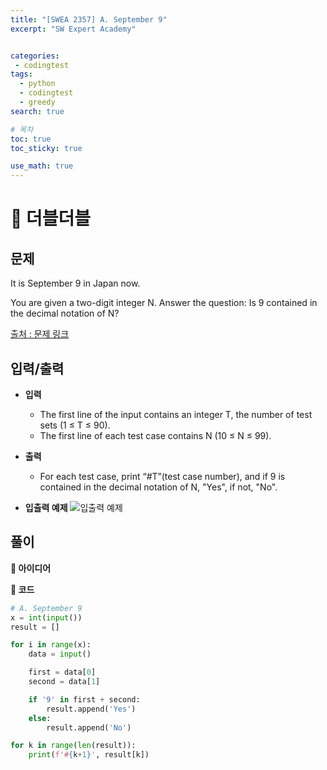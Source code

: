 ```yaml
---
title: "[SWEA 2357] A. September 9"
excerpt: "SW Expert Academy"


categories:
 - codingtest
tags:
  - python
  - codingtest
  - greedy
search: true

# 목차
toc: true  
toc_sticky: true 

use_math: true
---
```

# 🦥 더블더블

## 문제  
It is September 9 in Japan now.  

You are given a two-digit integer N. Answer the question: Is 9 contained in the decimal notation of N?   
  
[출처 : 문제 링크](https://swexpertacademy.com/main/code/contestProblem/contestProblemDetail.do?contestProbId=AV557sIqBy4DFAUo&categoryId=AV557sIqBy4DFAUo&categoryType=CODE)

## 입력/출력
- **입력**
  - The first line of the input contains an integer T, the number of test sets (1 ≤ T ≤ 90).
  - The first line of each test case contains N (10 ≤ N ≤ 99).

- **출력**
  - For each test case, print “#T”(test case number), and if 9 is contained in the decimal notation of N, "Yes", if not, "No".  

- **입출력 예제**
    ![입출력 예제](https://github.com/user-attachments/assets/3e971adf-ab54-440b-8d15-3442096659aa)



## 풀이
**🔎 아이디어**


**🔎 코드**
```python
# A. September 9
x = int(input())
result = []

for i in range(x):
    data = input()

    first = data[0]
    second = data[1]

    if '9' in first + second:
        result.append('Yes')
    else:
        result.append('No')

for k in range(len(result)):
    print(f'#{k+1}', result[k])
```